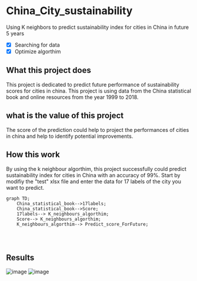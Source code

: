 # China_City_sustainability
Using K neighbors to predict sustainability index for cities in China in future 5 years 
- [x] Searching for data  
- [x] Optimize algorthim 

## What this project does
This project is dedicated to predict future performance of sustainability scores for cities in china. This project is using data from the China statistical book and online resources from the year 1999 to 2018. 

## what is the value of this project 
The score of the prediction could help to project the performances of cities in china and help to identify potential improvements.

## How this work 
By using the k neighbour algorthim, this project successfully could predict sustainability index for cities in China with an accuracy of 99%. 
Start by modifiy the "test" xlsx file and enter the data for 17 labels of the city you want to predict. 


```mermaid
graph TD;
    China_statistical_book-->17labels;
    China_statistical_book-->Score;
    17labels--> K_neighbours_algorthim;
    Score--> K_neighbours_algorthim;
    K_neighbours_algorthim--> Predict_score_ForFuture;
    
    
    
```





## Results 

![image](https://user-images.githubusercontent.com/39557261/168578041-ad313b58-f297-4714-93c9-04a02fa0320c.png)
![image](https://user-images.githubusercontent.com/39557261/168578074-ee628602-07a7-45e9-ac22-6c4fe62dbe6d.png)

